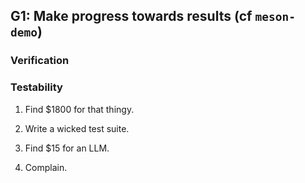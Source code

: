G1: Make progress towards results (cf `meson-demo`)
----------------------------------------------------

### Verification

### Testability

1. Find $1800 for that thingy.

2. Write a wicked test suite.

3. Find $15 for an LLM.

4. Complain.